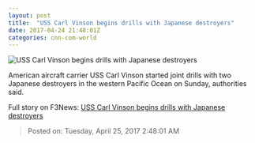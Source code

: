 ```yaml
---
layout: post
title:  "USS Carl Vinson begins drills with Japanese destroyers"
date: 2017-04-24 21:48:01Z
categories: cnn-com-world
---
```


![USS Carl Vinson begins drills with Japanese destroyers](http://i2.cdn.cnn.com/cnnnext/dam/assets/170409024444-uss-carl-vinson-super-tease.jpg)

American aircraft carrier USS Carl Vinson started joint drills with two Japanese destroyers in the western Pacific Ocean on Sunday, authorities said.


Full story on F3News: [USS Carl Vinson begins drills with Japanese destroyers](http://www.f3nws.com/n/dmhbsH)

> Posted on: Tuesday, April 25, 2017 2:48:01 AM
